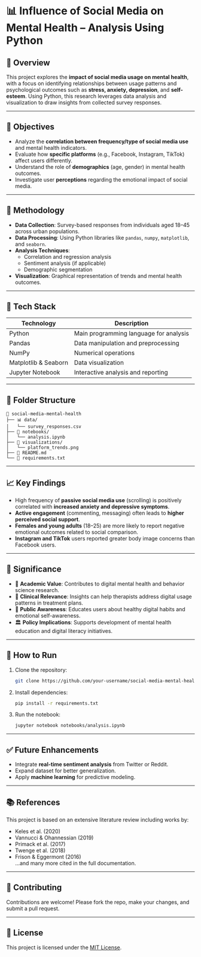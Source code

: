 
# 📊 Influence of Social Media on Mental Health – Analysis Using Python

## 🧠 Overview
This project explores the **impact of social media usage on mental health**, with a focus on identifying relationships between usage patterns and psychological outcomes such as **stress, anxiety, depression**, and **self-esteem**. Using Python, this research leverages data analysis and visualization to draw insights from collected survey responses.

---

## 🎯 Objectives

- Analyze the **correlation between frequency/type of social media use** and mental health indicators.
- Evaluate how **specific platforms** (e.g., Facebook, Instagram, TikTok) affect users differently.
- Understand the role of **demographics** (age, gender) in mental health outcomes.
- Investigate user **perceptions** regarding the emotional impact of social media.

---

## 🧪 Methodology

- **Data Collection**: Survey-based responses from individuals aged 18–45 across urban populations.
- **Data Processing**: Using Python libraries like `pandas`, `numpy`, `matplotlib`, and `seaborn`.
- **Analysis Techniques**:
  - Correlation and regression analysis
  - Sentiment analysis (if applicable)
  - Demographic segmentation
- **Visualization**: Graphical representation of trends and mental health outcomes.

---

## 🧰 Tech Stack

| Technology | Description |
|------------|-------------|
| Python     | Main programming language for analysis |
| Pandas     | Data manipulation and preprocessing |
| NumPy      | Numerical operations |
| Matplotlib & Seaborn | Data visualization |
| Jupyter Notebook | Interactive analysis and reporting |

---

## 📂 Folder Structure

```
📁 social-media-mental-health
├── 📊 data/
│   └── survey_responses.csv
├── 📓 notebooks/
│   └── analysis.ipynb
├── 📁 visualizations/
│   └── platform_trends.png
├── 📄 README.md
└── 📄 requirements.txt
```

---

## 📈 Key Findings

- High frequency of **passive social media use** (scrolling) is positively correlated with **increased anxiety and depressive symptoms**.
- **Active engagement** (commenting, messaging) often leads to **higher perceived social support**.
- **Females and young adults** (18–25) are more likely to report negative emotional outcomes related to social comparison.
- **Instagram and TikTok** users reported greater body image concerns than Facebook users.

---

## 📌 Significance

- 🧬 **Academic Value**: Contributes to digital mental health and behavior science research.
- 🧠 **Clinical Relevance**: Insights can help therapists address digital usage patterns in treatment plans.
- 📢 **Public Awareness**: Educates users about healthy digital habits and emotional self-awareness.
- 🏛️ **Policy Implications**: Supports development of mental health education and digital literacy initiatives.

---

## 📄 How to Run

1. Clone the repository:
   ```bash
   git clone https://github.com/your-username/social-media-mental-health.git
   ```
2. Install dependencies:
   ```bash
   pip install -r requirements.txt
   ```
3. Run the notebook:
   ```bash
   jupyter notebook notebooks/analysis.ipynb
   ```

---

## ✅ Future Enhancements

- Integrate **real-time sentiment analysis** from Twitter or Reddit.
- Expand dataset for better generalization.
- Apply **machine learning** for predictive modeling.

---

## 📚 References

This project is based on an extensive literature review including works by:
- Keles et al. (2020)
- Vannucci & Ohannessian (2019)
- Primack et al. (2017)
- Twenge et al. (2018)
- Frison & Eggermont (2016)  
…and many more cited in the full documentation.

---

## 🤝 Contributing

Contributions are welcome! Please fork the repo, make your changes, and submit a pull request.

---

## 📜 License

This project is licensed under the [MIT License](LICENSE).
